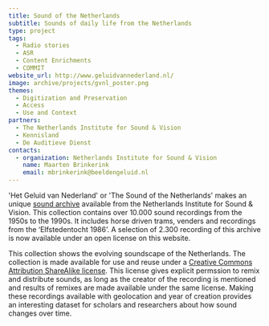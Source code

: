 ```yaml
---
title: Sound of the Netherlands
subtitle: Sounds of daily life from the Netherlands
type: project
tags:
  - Radio stories
  - ASR
  - Content Enrichments
  - COMMIT
website_url: http://www.geluidvannederland.nl/
image: archive/projects/gvnl_poster.png
themes:
  - Digitization and Preservation
  - Access
  - Use and Context
partners:
  - The Netherlands Institute for Sound & Vision
  - Kennisland
  - De Auditieve Dienst
contacts:
  - organization: Netherlands Institute for Sound & Vision
    name: Maarten Brinkerink
    email: mbrinkerink@beeldengeluid.nl
---
```


'Het Geluid van Nederland' or 'The Sound of the Netherlands' makes an unique [sound archive](http://www.beeldengeluid.nl/geluiden) available from the Netherlands Institute for Sound & Vision. This collection contains over 10.000 sound recordings from the 1950s to the 1990s. It includes horse driven trams, venders and recordings from the ‘Elfstedentocht 1986’. A selection of 2.300 recording of this archive is now available under an open license on this website.

This collection shows the evolving soundscape of the Netherlands. The collection is made available for use and reuse under a [Creative Commons Attribution ShareAlike license](http://creativecommons.org/licenses/by-sa/3.0/nl/deed.en). This license gives explicit permssion to remix and distribute sounds, as long as the creator of the recording is mentioned and results of remixes are made available under the same license. Making these recordings available with geolocation and year of creation provides an interesting dataset for scholars and researchers about how sound changes over time.
